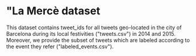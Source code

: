 # "La Mercè dataset

This dataset contains tweet_ids for all tweets geo-located in the city of Barcelona during its local festivities ("tweets.csv") in 2014 and 2015. Moreover, we provide the subset of tweets which are labeled according to the event they refer ("labeled_events.csv").
